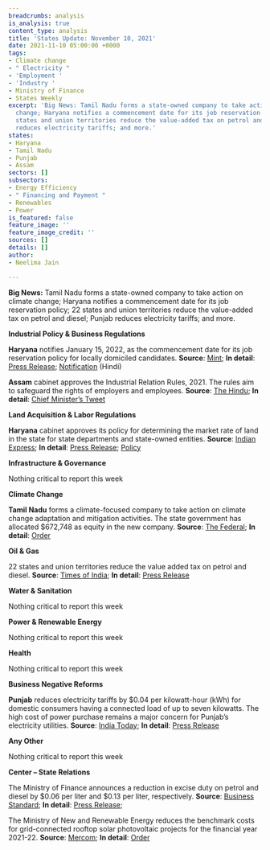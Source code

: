 ```yaml
---
breadcrumbs: analysis
is_analysis: true
content_type: analysis
title: 'States Update: November 10, 2021'
date: 2021-11-10 05:00:00 +0000
tags:
- Climate change
- " Electricity "
- 'Employment '
- 'Industry '
- Ministry of Finance
- States Weekly
excerpt: 'Big News: Tamil Nadu forms a state-owned company to take action on climate
  change; Haryana notifies a commencement date for its job reservation policy; 22
  states and union territories reduce the value-added tax on petrol and diesel; Punjab
  reduces electricity tariffs; and more.'
states:
- Haryana
- Tamil Nadu
- Punjab
- Assam
sectors: []
subsectors:
- Energy Efficiency
- " Financing and Payment "
- Renewables
- Power
is_featured: false
feature_image: ''
feature_image_credit: ''
sources: []
details: []
author:
- Neelima Jain

---
```

**Big News:** Tamil Nadu forms a state-owned company to take action on climate change; Haryana notifies a commencement date for its job reservation policy; 22 states and union territories reduce the value-added tax on petrol and diesel; Punjab reduces electricity tariffs; and more.

**Industrial Policy & Business Regulations**

**Haryana** notifies January 15, 2022, as the commencement date for its job reservation policy for locally domiciled candidates. **Source**: [Mint](https://www.livemint.com/news/india/haryana-govt-s-75-job-reservation-to-come-into-force-from-15-jan-11636197646952.html); **In detail**: [Press Release](https://haryanacmoffice.gov.in/06-november-2021-0); [Notification](https://storage.hrylabour.gov.in/uploads/labour_laws/Y2021/Nov/W2/D08/1636355412.pdf) (Hindi)

**Assam** cabinet approves the Industrial Relation Rules, 2021. The rules aim to safeguard the rights of employers and employees. **Source**: [The Hindu](https://www.thehindu.com/news/national/other-states/assam-cabinet-approves-industrial-relation-rules-to-protect-rights-of-employers-workers/article37335779.ece); **In detail**: [Chief Minister’s Tweet](https://twitter.com/himantabiswa/status/1456228955996835845?s=20)

**Land Acquisition & Labor Regulations**

**Haryana** cabinet approves its policy for determining the market rate of land in the state for state departments and state-owned entities. **Source**: [Indian Express](https://indianexpress.com/article/cities/chandigarh/haryana-cabinet-policy-for-govt-land-rates-fresh-scheme-for-edc-charges-assessment-norms-for-govt-offices-approved-7605208/); **In detail**: [Press Release](https://haryanacmoffice.gov.in/02-november-2021-0); [Policy](https://cdnbbsr.s3waas.gov.in/s3d79c6256b9bdac53a55801a066b70da3/uploads/2021/09/2021091435.pdf)

**Infrastructure & Governance**

Nothing critical to report this week

**Climate Change**

**Tamil Nadu** forms a climate-focused company to take action on climate change adaptation and mitigation activities. The state government has allocated $672,748 as equity in the new company. **Source**: [The Federal](https://thefederal.com/states/south/tamil-nadu/tn-govt-forms-green-climate-company-to-conserve-forests-and-wetlands/); **In detail**: [Order](https://twitter.com/supriyasahuias/status/1456191517211566084?s=20)

**Oil & Gas**

22 states and union territories reduce the value added tax on petrol and diesel. **Source**: [Times of India](https://timesofindia.indiatimes.com/business/india-business/22-states/-uts-so-far-have-reduced-vat-on-petrol-diesel-centre/articleshow/87543527.cms); **In detail**: [Press Release](https://pib.gov.in/PressReleasePage.aspx?PRID=1769621)

**Water & Sanitation**

Nothing critical to report this week

**Power & Renewable Energy**

Nothing critical to report this week

**Health**

Nothing critical to report this week

**Business Negative Reforms**

**Punjab** reduces electricity tariffs by $0.04 per kilowatt-hour (kWh) for domestic consumers having a connected load of up to seven kilowatts. The high cost of power purchase remains a major concern for Punjab’s electricity utilities. **Source**: [India Today](https://www.indiatoday.in/india/story/power-rates-reduced-unit-punjab-chief-minister-charanjit-channi-1872043-2021-11-01); **In detail**: [Press Release](http://diprpunjab.gov.in/?q=content/punjab-cabinet-reduces-power-tariff-domestic-sector-consumers-having-connected-load-upto-7)

**Any Other**

Nothing critical to report this week

**Center – State Relations**

The Ministry of Finance announces a reduction in excise duty on petrol and diesel by $0.06 per liter and $0.13 per liter, respectively. **Source**: [Business Standard](https://www.business-standard.com/article/economy-policy/22-states-reduce-vat-on-petrol-diesel-after-centre-s-excise-duty-121110501175_1.html); **In detail**: [Press Release](https://pib.gov.in/PressReleasePage.aspx?PRID=1769306);

The Ministry of New and Renewable Energy reduces the benchmark costs for grid-connected rooftop solar photovoltaic projects for the financial year 2021-22. **Source**: [Mercom](https://mercomindia.com/mnre-lowers-benchmark-costs-rooftop-solar-projects-fy-2022/); **In detail**: [Order](https://mnre.gov.in/img/documents/uploads/file_f-1635476034313.pdf)